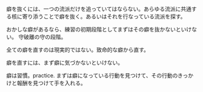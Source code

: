 癖を抜くには、一つの流派だけを追っていてはならない。あらゆる流派に共通する核に寄り添うことで癖を抜く。あるいはそれを行なっている流派を探す。

おかしな癖があるなら、練習の初期段階としてまずはその癖を抜かないといけない。
守破離の守の段階。

全ての癖を直すのは現実的ではない。致命的な癖から直す。

癖を直すには、まず癖に気づかないといけない。

癖は習慣。practice.
まずは癖になっている行動を見つけて、その行動のきっかけと報酬を見つけて手を入れる。
